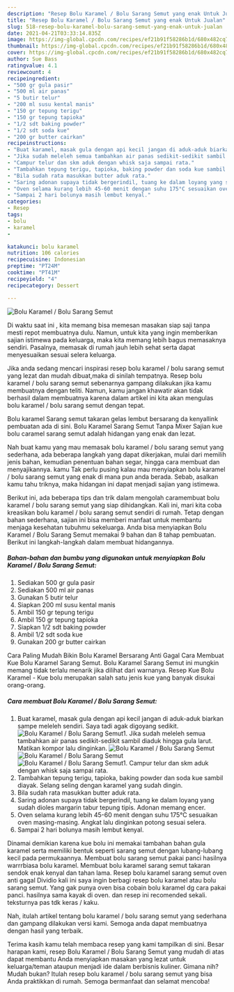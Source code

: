 ```yaml
---
description: "Resep Bolu Karamel / Bolu Sarang Semut yang enak Untuk Jualan"
title: "Resep Bolu Karamel / Bolu Sarang Semut yang enak Untuk Jualan"
slug: 518-resep-bolu-karamel-bolu-sarang-semut-yang-enak-untuk-jualan
date: 2021-04-21T03:33:14.835Z
image: https://img-global.cpcdn.com/recipes/ef21b91f58286b1d/680x482cq70/bolu-karamel-bolu-sarang-semut-foto-resep-utama.jpg
thumbnail: https://img-global.cpcdn.com/recipes/ef21b91f58286b1d/680x482cq70/bolu-karamel-bolu-sarang-semut-foto-resep-utama.jpg
cover: https://img-global.cpcdn.com/recipes/ef21b91f58286b1d/680x482cq70/bolu-karamel-bolu-sarang-semut-foto-resep-utama.jpg
author: Sue Bass
ratingvalue: 4.1
reviewcount: 4
recipeingredient:
- "500 gr gula pasir"
- "500 ml air panas"
- "5 butir telur"
- "200 ml susu kental manis"
- "150 gr tepung terigu"
- "150 gr tepung tapioka"
- "1/2 sdt baking powder"
- "1/2 sdt soda kue"
- "200 gr butter cairkan"
recipeinstructions:
- "Buat karamel, masak gula dengan api kecil jangan di aduk-aduk biarkan sampe meleleh sendiri. Saya tadi agak digoyang sedikit."
- "Jika sudah meleleh semua tambahkan air panas sedikit-sedikit sambil diaduk hingga gula larut. Matikan kompor lalu dinginkan."
- "Campur telur dan skm aduk dengan whisk saja sampai rata."
- "Tambahkan tepung terigu, tapioka, baking powder dan soda kue sambil diayak. Selang seling dengan karamel yang sudah dingin."
- "Bila sudah rata masukkan butter aduk rata."
- "Saring adonan supaya tidak bergerindil, tuang ke dalam loyang yang sudah dioles margarin tabur tepung tipis. Adonan memang encer."
- "Oven selama kurang lebih 45-60 menit dengan suhu 175°C sesuaikan oven masing-masing. Angkat lalu dinginkan potong sesuai selera."
- "Sampai 2 hari bolunya masih lembut kenyal."
categories:
- Resep
tags:
- bolu
- karamel
- 

katakunci: bolu karamel  
nutrition: 106 calories
recipecuisine: Indonesian
preptime: "PT24M"
cooktime: "PT41M"
recipeyield: "4"
recipecategory: Dessert

---
```



![Bolu Karamel / Bolu Sarang Semut](https://img-global.cpcdn.com/recipes/ef21b91f58286b1d/680x482cq70/bolu-karamel-bolu-sarang-semut-foto-resep-utama.jpg)

Di waktu  saat ini , kita memang bisa memesan masakan siap saji tanpa mesti repot membuatnya dulu. Namun, untuk kita yang ingin memberikan sajian istimewa pada keluarga, maka kita memang lebih bagus memasaknya sendiri. Pasalnya, memasak di rumah jauh lebih sehat serta dapat menyesuaikan sesuai selera keluarga.

Jika anda sedang mencari inspirasi resep bolu karamel / bolu sarang semut yang lezat dan mudah dibuat,maka di sinilah tempatnya. Resep bolu karamel / bolu sarang semut  sebenarnya gampang dilakukan jika kamu membuatnya dengan teliti. Namun, kamu jangan khawatir akan tidak berhasil dalam membuatnya 
karena dalam artikel ini kita akan mengulas bolu karamel / bolu sarang semut dengan tepat.  

Bolu karamel Sarang semut takaran gelas lembut bersarang da kenyallink pembuatan ada di sini. Bolu Karamel Sarang Semut Tanpa Mixer Sajian kue bolu caramel sarang semut adalah hidangan yang enak dan lezat.

Nah buat kamu yang mau memasak bolu karamel / bolu sarang semut yang sederhana, ada beberapa langkah yang dapat dikerjakan, mulai dari memilih jenis bahan, kemudian penentuan bahan segar, hingga cara membuat dan menyajikannya. kamu Tak perlu pusing kalau mau menyiapkan bolu karamel / bolu sarang semut yang enak di mana pun anda berada. Sebab, asalkan kamu  tahu triknya, maka hidangan ini dapat menjadi sajian yang istimewa.

Berikut ini, ada beberapa tips dan trik dalam mengolah caramembuat bolu karamel / bolu sarang semut yang siap dihidangkan. Kali ini, mari kita coba kreasikan bolu karamel / bolu sarang semut sendiri di rumah. Tetap dengan bahan sederhana, sajian ini bisa memberi manfaat untuk membantu menjaga kesehatan tubuhmu sekeluarga. Anda bisa menyiapkan Bolu Karamel / Bolu Sarang Semut memakai 9 bahan dan 8 tahap pembuatan. Berikut ini langkah-langkah dalam membuat hidangannya.

<!--inarticleads1-->

##### Bahan-bahan dan bumbu yang digunakan untuk menyiapkan Bolu Karamel / Bolu Sarang Semut:

1. Sediakan 500 gr gula pasir
1. Sediakan 500 ml air panas
1. Gunakan 5 butir telur
1. Siapkan 200 ml susu kental manis
1. Ambil 150 gr tepung terigu
1. Ambil 150 gr tepung tapioka
1. Siapkan 1/2 sdt baking powder
1. Ambil 1/2 sdt soda kue
1. Gunakan 200 gr butter cairkan


Cara Paling Mudah Bikin Bolu Karamel Bersarang Anti Gagal Cara Membuat Kue Bolu Karamel Sarang Semut. Bolu Karamel Sarang Semut ini mungkin memang tidak terlalu menarik jika dilihat dari warnanya. Resep Kue Bolu Karamel - Kue bolu merupakan salah satu jenis kue yang banyak disukai orang-orang. 

<!--inarticleads2-->

##### Cara membuat Bolu Karamel / Bolu Sarang Semut:

1. Buat karamel, masak gula dengan api kecil jangan di aduk-aduk biarkan sampe meleleh sendiri. Saya tadi agak digoyang sedikit.
<img src="https://img-global.cpcdn.com/steps/0caca0377c95f7f1/160x128cq70/bolu-karamel-bolu-sarang-semut-langkah-memasak-1-foto.jpg" alt="Bolu Karamel / Bolu Sarang Semut">1. Jika sudah meleleh semua tambahkan air panas sedikit-sedikit sambil diaduk hingga gula larut. Matikan kompor lalu dinginkan.
<img src="https://img-global.cpcdn.com/steps/67b7400246defc5c/160x128cq70/bolu-karamel-bolu-sarang-semut-langkah-memasak-2-foto.jpg" alt="Bolu Karamel / Bolu Sarang Semut"><img src="https://img-global.cpcdn.com/steps/516e6e596f719006/160x128cq70/bolu-karamel-bolu-sarang-semut-langkah-memasak-2-foto.jpg" alt="Bolu Karamel / Bolu Sarang Semut"><img src="https://img-global.cpcdn.com/steps/770d1ef54a4c404a/160x128cq70/bolu-karamel-bolu-sarang-semut-langkah-memasak-2-foto.jpg" alt="Bolu Karamel / Bolu Sarang Semut">1. Campur telur dan skm aduk dengan whisk saja sampai rata.
1. Tambahkan tepung terigu, tapioka, baking powder dan soda kue sambil diayak. Selang seling dengan karamel yang sudah dingin.
1. Bila sudah rata masukkan butter aduk rata.
1. Saring adonan supaya tidak bergerindil, tuang ke dalam loyang yang sudah dioles margarin tabur tepung tipis. Adonan memang encer.
1. Oven selama kurang lebih 45-60 menit dengan suhu 175°C sesuaikan oven masing-masing. Angkat lalu dinginkan potong sesuai selera.
1. Sampai 2 hari bolunya masih lembut kenyal.


Dinamai demikian karena kue bolu ini memakai tambahan bahan gula karamel serta memiliki bentuk seperti sarang semut dengan lubang-lubang kecil pada permukaannya. Membuat bolu sarang semut pakai panci hasilnya warrrbiasa bolu karamel. Membuat bolu karamel sarang semut takaran sendok enak kenyal dan tahan lama. Resep bolu karamel sarang semut oven anti gagal Dividio kali ini saya ingin berbagi resep bolu karamel atau bolu sarang semut. Yang gak punya oven bisa cobain bolu karamel dg cara pakai panci. hasilnya sama kayak di oven. dan resep ini recomended sekali. teksturnya pas tdk keras / kaku. 

Nah, itulah artikel tentang  bolu karamel / bolu sarang semut  yang sederhana dan gampang dilakukan versi kami. Semoga anda dapat membuatnya dengan hasil yang terbaik. 

Terima kasih kamu telah membaca resep yang kami tampilkan di sini. Besar harapan kami, resep  Bolu Karamel / Bolu Sarang Semut yang mudah di atas dapat membantu Anda menyiapkan masakan yang lezat untuk keluarga/teman ataupun menjadi ide dalam berbisnis kuliner. Gimana nih? Mudah bukan? Itulah resep bolu karamel / bolu sarang semut yang bisa Anda praktikkan di rumah. Semoga bermanfaat dan selamat mencoba!


